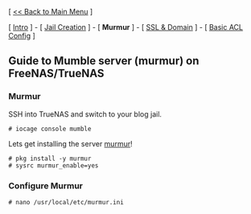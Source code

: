 [ [<< Back to Main Menu](https://github.com/seth586/guides/blob/master/README.md) ]

[ [Intro](README.md) ] - [ [Jail Creation](1_jail_creation.md) ] - [ **Murmur** ] - [ [SSL & Domain](3_ssl_domain.md) ] - [ [Basic ACL Config](4_acl.md) ]

## Guide to Mumble server (murmur) on FreeNAS/TrueNAS
### Murmur

SSH into TrueNAS and switch to your blog jail.
```
# iocage console mumble
```

Lets get installing the server [murmur](https://wiki.mumble.info/wiki/Running_Murmur)!
```
# pkg install -y murmur
# sysrc murmur_enable=yes
```

### Configure Murmur
```
# nano /usr/local/etc/murmur.ini
```

